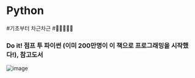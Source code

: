 # Python
#기초부터 차근차근 #👩🏻‍💻💪🏻
### Do it! 점프 투 파이썬 (이미 200만명이 이 책으로 프로그래밍을 시작했다!), 참고도서
![image](https://user-images.githubusercontent.com/42735333/227155716-2cb03e42-abd0-423d-9c30-3602c7461e21.jpeg)
